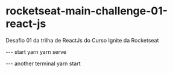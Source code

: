 # rocketseat-main-challenge-01-react-js
Desafio 01 da trilha de ReactJs do Curso Ignite da Rocketseat

--- start
yarn
yarn serve

--- another terminal
yarn start
